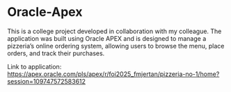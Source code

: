 # Oracle-Apex
This is a college project developed in collaboration with my colleague. The application was built using Oracle APEX and is designed to manage a pizzeria’s online ordering system, allowing users to browse the menu, place orders, and track their purchases.


Link to application: https://apex.oracle.com/pls/apex/r/foi2025_fmjertan/pizzeria-no-1/home?session=109747572583612
